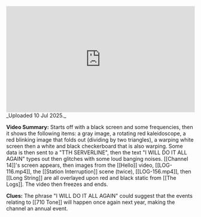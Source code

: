 
<iframe src="https://drive.google.com/file/d/1rG2JoBo3j0G44ZRwQ-weyI7srd13_9ZL/preview" 
  style="width:100%; aspect-ratio:16/9; border:0;"
  allowfullscreen>
</iframe>
_Uploaded 10 Jul 2025._

**Video Summary:** Starts off with a black screen and some frequencies, then it shows the following items: a gray image, a rotating red kaleidoscope, a red blinking image that folds out (dividing by two triangles), a warping white screen then a white and black checkerboard that is also warping. Some data is then sent to a "TTH SERVERLINE", then the text "I WILL DO IT ALL AGAIN" types out then glitches with some loud banging noises. [[Channel 14]]'s screen appears, then images from the [[Hello]] video, [[LOG-116.mp4]], the [[Station Interruption]] scene (twice), [[LOG-156.mp4]], then [[Long String]] are all overlayed upon red and black static from [[The Logs]]. The video then freezes and ends.

**Clues:** The phrase "I WILL DO IT ALL AGAIN" could suggest that the events relating to [[710 Tone]] will happen once again next year, making the channel an annual event.